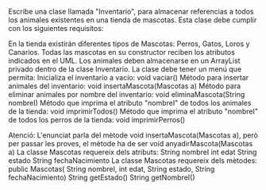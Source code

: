Escribe una clase llamada "Inventario", para almacenar referencias a todos los animales existentes en una tienda de mascotas.
Esta clase debe cumplir con los siguientes requisitos:

En la tienda existirán diferentes tipos de Mascotas: Perros, Gatos, Loros y Canarios. Todas las mascotas en su constructor reciben los atributos indicados en el UML.
Los animales deben almacenarse en un ArrayList privado dentro de la clase Inventario.
La clase debe tener un menú que permita:
Inicializa el inventario a vacío: void vaciar()
Método para insertar animales del inventario: void insertaMascota(Mascotas a)
Método para eliminar animales por nombre del inventario: void eliminaMascota(String nombreI)
Método que imprima el atributo "nombreI" de todos los animales de la tienda: void imprimirTodos()
Método que imprima el atributo "nombreI" de todos los perros de la tienda: void imprimirPerros()

Atenció: 
L'enunciat parla del mètode void insertaMascota(Mascotas a), però per passar les proves, el mètode ha de ser void anyadirMascota(Mascotas a)
La classe Mascotas requereix dels atributs:
String nombreI
 int edat
String estado
String fechaNacimiento
La classe Mascotas requereix dels mètodes:
public Mascotas( String nombreI, int edat, String estado, String fechaNacimiento)
String getEstado()
String getNombreI()